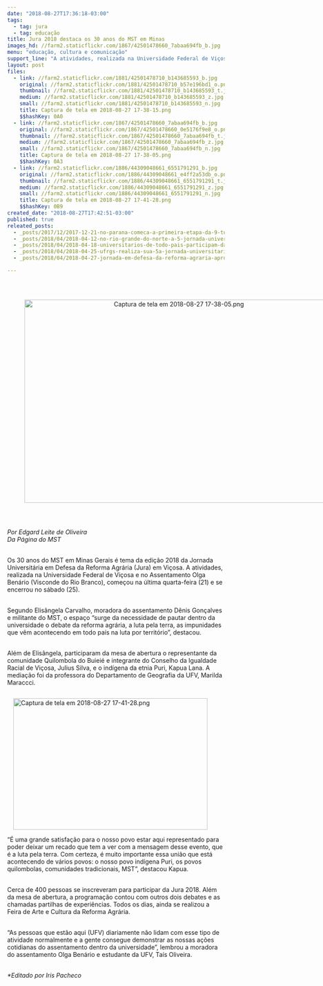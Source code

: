 ```yaml
---
date: "2018-08-27T17:36:18-03:00"
tags:
  - tag: jura
  - tag: educação
title: Jura 2018 destaca os 30 anos do MST em Minas
images_hd: //farm2.staticflickr.com/1867/42501478660_7abaa694fb_b.jpg
menu: "educação, cultura e comunicação"
support_line: "A atividades, realizada na Universidade Federal de Viçosa e no Assentamento Olga Benário (Visconde do Rio Branco), começou na última quarta-feira (21) e se encerrou no sábado (25)."
layout: post
files:
  - link: //farm2.staticflickr.com/1881/42501478710_b143685593_b.jpg
    original: //farm2.staticflickr.com/1881/42501478710_b57e196bd1_o.png
    thumbnail: //farm2.staticflickr.com/1881/42501478710_b143685593_t.jpg
    medium: //farm2.staticflickr.com/1881/42501478710_b143685593_z.jpg
    small: //farm2.staticflickr.com/1881/42501478710_b143685593_n.jpg
    title: Captura de tela em 2018-08-27 17-38-15.png
    $$hashKey: 0A0
  - link: //farm2.staticflickr.com/1867/42501478660_7abaa694fb_b.jpg
    original: //farm2.staticflickr.com/1867/42501478660_0e5176f9e8_o.png
    thumbnail: //farm2.staticflickr.com/1867/42501478660_7abaa694fb_t.jpg
    medium: //farm2.staticflickr.com/1867/42501478660_7abaa694fb_z.jpg
    small: //farm2.staticflickr.com/1867/42501478660_7abaa694fb_n.jpg
    title: Captura de tela em 2018-08-27 17-38-05.png
    $$hashKey: 0A3
  - link: //farm2.staticflickr.com/1886/44309048661_6551791291_b.jpg
    original: //farm2.staticflickr.com/1886/44309048661_e4ff2a53db_o.png
    thumbnail: //farm2.staticflickr.com/1886/44309048661_6551791291_t.jpg
    medium: //farm2.staticflickr.com/1886/44309048661_6551791291_z.jpg
    small: //farm2.staticflickr.com/1886/44309048661_6551791291_n.jpg
    title: Captura de tela em 2018-08-27 17-41-28.png
    $$hashKey: 0B9
created_date: "2018-08-27T17:42:51-03:00"
published: true
releated_posts:
  - _posts/2017/12/2017-12-21-no-parana-comeca-a-primeira-etapa-da-9-turma-da-escola-da-juventude-sem-terra.md
  - _posts/2018/04/2018-04-12-no-rio-grande-do-norte-a-5-jornada-universitaria-denuncia-a-criminalizacao-do-movimento-populares.md
  - _posts/2018/04/2018-04-18-universitarios-de-todo-pais-participam-da-jornada-universitaria-em-defesa-da-reforma-agraria.md
  - _posts/2018/04/2018-04-25-ufrgs-realiza-sua-5a-jornada-universitaria-em-defesa-da-reforma-agraria.md
  - _posts/2018/04/2018-04-27-jornada-em-defesa-da-reforma-agraria-aproxima-campo-e-cidade-no-para.md

---
```

<p>&nbsp;</p>

<div style="text-align:center">
<figure class="image" style="display:inline-block"><img alt="Captura de tela em 2018-08-27 17-38-05.png" height="470" src="//farm2.staticflickr.com/1867/42501478660_7abaa694fb_b.jpg" width="700" />
<figcaption></figcaption>
</figure>
</div>

<p>&nbsp;</p>

<p><em>Por Edgard Leite de Oliveira<br />
Da P&aacute;gina do MST&nbsp;</em></p>

<p><br />
Os 30 anos do MST em Minas Gerais &eacute; tema da edi&ccedil;&atilde;o 2018 da Jornada Universit&aacute;ria em Defesa da Reforma Agr&aacute;ria (Jura) em Vi&ccedil;osa. A atividades, realizada na Universidade Federal de Vi&ccedil;osa e no Assentamento Olga Ben&aacute;rio (Visconde do Rio Branco), come&ccedil;ou na &uacute;ltima quarta-feira (21) e se encerrou no s&aacute;bado (25).&nbsp;</p>

<p><br />
Segundo Elis&acirc;ngela Carvalho, moradora do assentamento D&ecirc;nis Gon&ccedil;alves e militante do MST, o espa&ccedil;o &ldquo;surge da necessidade de pautar dentro da universidade o debate da reforma agr&aacute;ria, a luta pela terra, as impunidades que v&ecirc;m acontecendo em todo pa&iacute;s na luta por territ&oacute;rio&rdquo;, destacou.&nbsp;</p>

<p><br />
Al&eacute;m de Elis&acirc;ngela, participaram da mesa de abertura o representante da comunidade Quilombola do Buiei&eacute; e integrante do Conselho da Igualdade Racial de Vi&ccedil;osa, Julius Silva, e o ind&iacute;gena da etnia Puri, Kapua Lana. A media&ccedil;&atilde;o foi da professora do Departamento de Geografia da UFV, Marilda Maraccci.&nbsp;</p>

<figure class="image" style="float:right"><img alt="Captura de tela em 2018-08-27 17-41-28.png" height="304" src="//farm2.staticflickr.com/1886/44309048661_6551791291_b.jpg" width="450" />
<figcaption></figcaption>
</figure>

<p><br />
&ldquo;&Eacute; uma grande satisfa&ccedil;&atilde;o para o nosso povo estar aqui representado para poder deixar um recado que tem a ver com a mensagem desse evento, que &eacute; a luta pela terra. Com certeza, &eacute; muito importante essa uni&atilde;o que est&aacute; acontecendo de v&aacute;rios povos: o nosso povo ind&iacute;gena Puri, os povos quilombolas, comunidades tradicionais, MST&rdquo;, destacou Kapua.</p>

<p><br />
Cerca de 400 pessoas se inscreveram para participar da Jura 2018. Al&eacute;m da mesa de abertura, a programa&ccedil;&atilde;o contou com outros dois debates e as chamadas partilhas de experi&ecirc;ncias. Todos os dias, ainda se realizou a Feira de Arte e Cultura da Reforma Agr&aacute;ria.</p>

<p><br />
&ldquo;As pessoas que est&atilde;o aqui (UFV) diariamente n&atilde;o lidam com esse tipo de atividade normalmente e a gente consegue demonstrar as nossas a&ccedil;&otilde;es cotidianas do assentamento dentro da universidade&rdquo;, lembrou a moradora do assentamento Olga Ben&aacute;rio e estudante da UFV, Ta&iacute;s Oliveira.</p>

<p><br />
<em>*Editado por Iris Pacheco</em></p>

